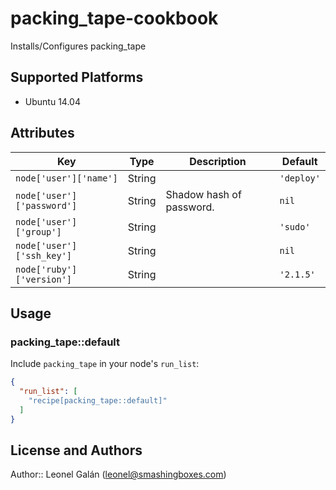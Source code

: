 # packing_tape-cookbook

Installs/Configures packing_tape

## Supported Platforms

* Ubuntu 14.04

## Attributes

| Key | Type | Description  | Default |
|---|---|---|---|
| `node['user']['name']` | String |   |  `'deploy'` |
| `node['user']['password']` | String | Shadow hash of password.  |  `nil` |
| `node['user']['group']` | String |   |  `'sudo'` |
| `node['user']['ssh_key']` | String |   |  `nil` |
| `node['ruby']['version']` | String |   |  `'2.1.5'` |

## Usage

### packing_tape::default

Include `packing_tape` in your node's `run_list`:

```json
{
  "run_list": [
    "recipe[packing_tape::default]"
  ]
}
```

## License and Authors

Author:: Leonel Galán (<leonel@smashingboxes.com>)
